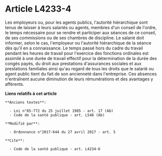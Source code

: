 # Article L4233-4

Les employeurs ou, pour les agents publics, l'autorité hiérarchique sont tenus de laisser à leurs salariés ou agents, membres
d'un conseil de l'ordre, le temps nécessaire pour se rendre et participer aux séances de ce conseil, de ses commissions ou de
ses chambres de discipline. Le salarié doit informer, selon le cas, l'employeur ou l'autorité hiérarchique de la séance dès
qu'il en a connaissance. Le temps passé hors du cadre du travail pendant les heures de travail pour l'exercice des fonctions
ordinales est assimilé à une durée de travail effectif pour la détermination de la durée des congés payés, du droit aux
prestations d'assurances sociales et aux prestations familiales ainsi qu'au regard de tous les droits que le salarié ou agent
public tient du fait de son ancienneté dans l'entreprise. Ces absences n'entraînent aucune diminution de leurs rémunérations
et des avantages y afférents.

**Liens relatifs à cet article**

	**Anciens textes**:

	  - Loi n°85-772 du 25 juillet 1985 - art. 17 (Ab)
	  - Code de la santé publique - art. L548 (Ab)

	**Modifié par**:

	  - Ordonnance n°2017-644 du 27 avril 2017 - art. 5

	**Cite**:

	  - Code de la santé publique - art. L4234-6
